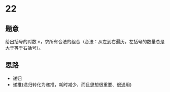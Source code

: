 # 22

## 题意

给出括号的对数 n，求所有合法的组合（合法：从左到右遍历，左括号的数量总是大于等于右括号）。

## 思路

- 递归
- 递推(递归转化为递推，耗时减少，而且思想很重要、很通用)
